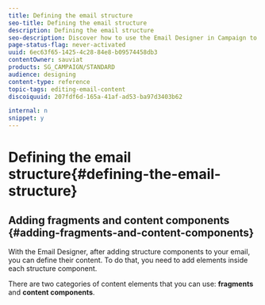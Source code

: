 ```yaml
---
title: Defining the email structure
seo-title: Defining the email structure
description: Defining the email structure
seo-description: Discover how to use the Email Designer in Campaign to shape your emails and populate them with content components.
page-status-flag: never-activated
uuid: 6ec63f65-1425-4c28-84e8-b09574458db3
contentOwner: sauviat
products: SG_CAMPAIGN/STANDARD
audience: designing
content-type: reference
topic-tags: editing-email-content
discoiquuid: 207fdf6d-165a-41af-ad53-ba97d3403b62

internal: n
snippet: y
---
```


# Defining the email structure{#defining-the-email-structure}
<!--
The Email Designer allows you to easily define the structure of your email. By adding and moving structural elements with simple drag-and-drop actions, you can design the shape of your email within seconds.

To edit the structure of an email:

1. Open an existing content or create a new email content.
1. Access the **[!UICONTROL Structure components]** by selecting the **+** icon on the left.

   ![](assets/email_designer_structure.png)

1. Drag and drop the structure components that you need to shape your email.

   ![](assets/email_designer_structure_components.png)

   A blue line materializes the exact location of the structure components before you drop it. You can drop it above, between or below any other component, but not inside.

   >[!NOTE]
   >
   >Once placed in the email, you cannot move nor remove your components unless there is already a content component or a fragment placed inside.

1. Several structure components composed of one or more columns are available.

   Select the **[!UICONTROL n:n column]** component to define the number of columns of your choice (between 3 and 10). You can also define the width of each column by moving the arrows at the bottom of each column.

   ![](assets/email_designer_n-n-column.png)

   >[!NOTE]
   >
   >Each column size cannot be under 10% of the total width of the structure component. You cannot remove a column that is not empty.

Once the structure is defined, you are able to add content fragments and components to your email.-->

## Adding fragments and content components {#adding-fragments-and-content-components}

With the Email Designer, after adding structure components to your email, you can define their content. To do that, you need to add elements inside each structure component.

There are two categories of content elements that you can use: **fragments** and **content components**.

<!--### About fragments {#about-fragments}

A fragment is a reusable component that can be referenced in one or more emails.

To make the best use of fragments in the Email Designer:

* Create your own fragments. See [Creating a content fragment](../../designing/using/designing-from-scratch.md#creating-a-content-fragment) and [Saving content as a fragment](../../designing/using/designing-from-scratch.md#saving-content-as-a-fragment).
* Use them as many times as needed in your emails. See [Inserting elements into an email](../../designing/using/designing-from-scratch.md#inserting-elements-into-an-email).
* When you edit a fragment, the changes are synchronized: they are automatically propagated to all emails (provided they have not been prepared or sent yet) containing that fragment.

When added to an email, fragments are locked by default. If you want to modify a fragment for a specific email, you can break the synchronization with the original fragment by unlocking it in the email where it is used. The changes will not be synchronized anymore.

To unlock a fragment inside an email, select it and click the lock icon from the contextual toolbar.

![](assets/des_unlocking_fragment.png)

That fragment becomes a standalone component that is not linked anymore to the original fragment. It can then be edited as any other content component. See [About content components](../../designing/using/designing-from-scratch.md#about-content-components).

### About content components {#about-content-components}

Content components are raw, empty components that you can edit once placed in an email.

You can add as many content components as you want in a structure component. You can also move them inside the structure component or to another structure component.

Here is the list of the available components in the Email Designer:

* **[!UICONTROL Button]**

  If you need to use multiple buttons, rather than editing each button from scratch, you can duplicate the **[!UICONTROL Button]** component using the contextual toolbar.

  You can also save buttons into fragments that can be reused. For more on this, see [Creating a content fragment](../../designing/using/designing-from-scratch.md#creating-a-content-fragment) and [Saving content as a fragment](../../designing/using/designing-from-scratch.md#saving-content-as-a-fragment).

* **[!UICONTROL Carousel]**

  For more on this, see [Using the carousel component](../../designing/using/designing-from-scratch.md#using-the-carousel-component).

* **[!UICONTROL Divider]** 
* **[!UICONTROL Html]**

  Use this component to copy-paste the different parts of your existing HTML. This enables you to create free modular HTML components.

  >[!NOTE]
  >
  >A free HTML component is editable with limited options. If all styles are not inlined, make sure to add the proper CSS in the **head** section of the HTML code, otherwise the email will not be responsive. Use the **[!UICONTROL Preview]** button to test the responsiveness of your content (see [Previewing messages](../../sending/using/previewing-messages.md)).

* **[!UICONTROL Image]** 
* **[!UICONTROL Social]** 
* **[!UICONTROL Text]**

#### Using the carousel component {#using-the-carousel-component}

1. Drag and drop the **[!UICONTROL Carousel]** component inside a structure component.
1. Browse to select images from your computer.

   ![](assets/des_carousel_browse.png)

1. From the **[!UICONTROL Settings]** pane, set the number of thumbnails that you want in the carousel.
1. Select a fallback image from your computer.

   ![](assets/des_carousel_fallback.png)

   The carousel component is not compatible with all email programs. Upload a fallback to display an image instead when the carousel is not supported in the email.

   >[!NOTE]
   >
   >The carousel component is compatible with the following email platforms: Apple Mail 7, Apple Mail 8, Outlook 2011 for Mac, Outlook 2016 for Mac, Mozilla Thunderbird, iPad and iPad mini iOS, iPhone iOS, Android, AOL (Chrome, Firefox and Safari).

1. Select **[!UICONTROL Fallback view]** to display the fallback image in the Email Designer.

### Inserting elements into an email {#inserting-elements-into-an-email}

To define the content of your email, you can add content elements in the structure components you have placed beforehand. See [Editing the email structure](../../designing/using/defining-the-email-structure.md#editing-the-email-structure).

1. Access the content elements by selecting the **+** icon on the left. Select [Fragments](../../designing/using/designing-from-scratch.md#about-fragments) or [Content components](../../designing/using/designing-from-scratch.md#about-content-components).
1. If you already know the label or part of the label of the fragment you want to add, you can search for it.

   ![](assets/email_designer_fragmentsearch.png)

1. Drag and drop a fragment or content component from the palette to a structure component of the email.

   ![](assets/email_designer_addfragment.png)

   Once an element is added to the email, it can be moved inside the structure component or to another structure component in the email.

   ![](assets/email_designer_movefragment.png)

1. Edit the element to match the exact needs of this email. You can add text, links, images, and so on.

   >[!NOTE]
   >
   >Fragments are locked by default when added to an email. You can break the synchronization with the original fragment if you want to modify the fragment for a specific email, or make your change directly in the fragment. See [About fragments](../../designing/using/designing-from-scratch.md#about-fragments).

1. Repeat this procedure for all elements you need to add to your email.
1. Save your email.

Now that your email structure is populated, you can edit the style of each content element. See [Editing an element](../../designing/using/styles.md#editing-an-element).

>[!NOTE]
>
>If a fragment is modified, the changes are automatically propagated in the emails where it is used. For more on this, see [About fragments](../../designing/using/designing-from-scratch.md#about-fragments).

### Creating a content fragment {#creating-a-content-fragment}

You can create your own content fragments to use them as needed in one or more emails.

1. Go to **[!UICONTROL Resources]** > **[!UICONTROL Content templates & fragments]** and click **[!UICONTROL Create]**.
1. Click the email label to access the **[!UICONTROL Properties]** tab of the Email Designer.
1. Specify a recognizable label and select the following parameters to find the fragment when editing email content:

    * Because fragments are only compatible with emails, select **[!UICONTROL Delivery]** from the **[!UICONTROL Content type]** drop-down list.
    * Select **[!UICONTROL Fragment]** from the **[!UICONTROL HTML type]** drop-down list to be able to use this content as a fragment.

   ![](assets/email_designer_createfragment.png)

1. If needed, you can set an image that will be used as a thumbnail for the fragment. Select it from the **[!UICONTROL Thumbnail]** tab of the template properties.

   ![](assets/email_designer_createfragment_thumbnail.png)

   This thumbnail will be displayed next to the fragment's label when editing an email.

1. Close the **[!UICONTROL Properties]** tab to return to the main workspace.
1. Add structure components and content components that you can customize as needed.

    >[!NOTE]
    >
    >Fragments cannot include personalization fields, dynamic content or another fragment.
    >The [mobile view](../../designing/using/styles.md#switching-to-mobile-view) is not available in fragments.

1. Once edited, save your fragment.

This fragment can now be used in any email built with the Email Designer. It appears under the **[!UICONTROL Fragments]** section of the Palette.

>[!NOTE]
>
>You cannot insert personalization fields inside a fragment unless it is used in an email and unlocked. See [About fragments](../../designing/using/designing-from-scratch.md#about-fragments).

### Saving content as a fragment {#saving-content-as-a-fragment}

When editing an email with the Email Designer, you can directly save part of that email as a fragment.

* You cannot save as fragment a structure containing personalization fields, dynamic content or another fragment.
* You can only select structures that are adjacent to each other.
<!--* You cannot select an empty structure.

1. When editing an email in the Email Designer, select **[!UICONTROL Save as fragment]** from the main toolbar.

   ![](assets/email_designer_save-as-fragment.png)

1. From the workspace, select the structures that will compose the fragment.

    ![](assets/email_designer_save-as-fragment_select.png)

    >[!NOTE]
    >
    >Make sure you select structures that are adjacent to each other and that do not include personalization fields, dynamic content or another fragment.
    <!--You cannot select an empty structure.

1. Click **[!UICONTROL Create]**.

1. Add a label and a description if needed, then click **[!UICONTROL Save]**.

    ![](assets/email_designer_save-as-fragment_popup.png)

1. To find the fragment that you just created, go to **[!UICONTROL Resources]** > **[!UICONTROL Content templates & fragments]**.

    ![](assets/email_designer_save-as-fragment_list.png)

1. To use the new fragment, open any email content and select it from the fragment list.

![](assets/email_designer_save-as-fragment_in-new-email.png)


>[!NOTE]
>The [mobile view](../../designing/using/styles.md#switching-to-mobile-view) is not available in fragments. If you want to edit an email mobile view, do it before saving your content as a fragment.

<!--You need to copy-paste the HTML corresponding to the section that you want to save into a new fragment.

>[!NOTE]
>
>To do this, you need to be familiar with HTML code.

To save as a fragment some email content that you created, follow the steps below.

1. When editing an email in the Email Designer, select **[!UICONTROL Edit]** > **[!UICONTROL HTML]** to open the HTML version of that email.
1. Select and copy the HTML corresponding to the part that you want to save.
1. Go to **[!UICONTROL Resources]** > **[!UICONTROL Content templates & fragments]** and click **[!UICONTROL Create]**.
1. Click the email label to access the **[!UICONTROL Properties]** tab of the Email Designer and select **[!UICONTROL Fragment]** from the **[!UICONTROL HTML type]** drop-down list.
1. Select **[!UICONTROL Edit]** > **[!UICONTROL HTML]** to open the HTML version of the fragment.
1. Paste the HTML that you copied where appropriate.
1. Switch back to the **[!UICONTROL Edit]** view to check the result and save the new fragment.-->
